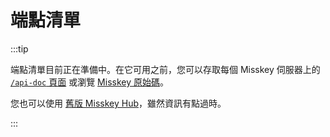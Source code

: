 # 端點清單

:::tip

端點清單目前正在準備中。在它可用之前，您可以存取每個 Misskey 伺服器上的 [`/api-doc` 頁面](x-mi-web://api-doc) 或瀏覽 [Misskey 原始碼](https://github.com/misskey-dev/misskey/tree/develop/packages/backend/src/server/api/endpoints)。

您也可以使用 [舊版 Misskey Hub](https://legacy.misskey-hub.net/docs/api/endpoints.html)，雖然資訊有點過時。

:::
